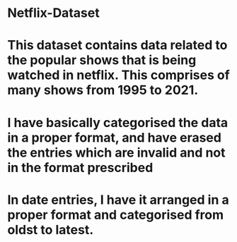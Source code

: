 # Netflix-Dataset
# This dataset contains data related to the popular shows that is being watched in netflix. This comprises of many shows from 1995 to 2021.
# I have basically categorised the data in a proper format, and have erased the entries which are invalid and not in the format prescribed
# In date entries, I have it arranged in a proper format and categorised from oldst to latest.
